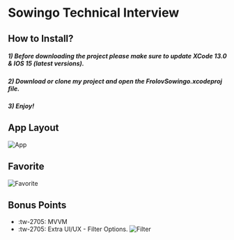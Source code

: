 # Sowingo Technical Interview

## How to Install?

##### 1) Before downloading the project please make sure to update XCode 13.0 & IOS 15 (latest versions).
##### 2) Download or clone my project and open the FrolovSowingo.xcodeproj file.
##### 3) Enjoy!

##  App Layout

![App](https://static.tildacdn.com/tild6533-3362-4632-b333-623666343838/Simulator_Screen_Sho.png "App")

##  Favorite

![Favorite](https://static.tildacdn.com/tild6531-3932-4063-b536-316365353462/Simulator_Screen_Sho.png "Favorite")

## Bonus Points

- :tw-2705: MVVM 
- :tw-2705: Extra UI/UX - Filter Options.
![Filter](https://static.tildacdn.com/tild6235-3038-4537-b034-303434623935/Simulator_Screen_Sho.png "Filter")
